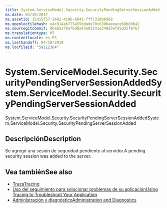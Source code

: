 ```yaml
---
title: System.ServiceModel.Security.SecurityPendingServerSessionAdded
ms.date: 03/30/2017
ms.assetid: 15d15f57-1482-419b-b841-fff7318b69d8
ms.openlocfilehash: e4c914ab775455bdade70c630baeeace68b80b42
ms.sourcegitcommit: 0be8a279af6d8a43e03141e349d3efd5d35f8767
ms.translationtype: MT
ms.contentlocale: es-ES
ms.lasthandoff: 04/18/2019
ms.locfileid: "59112364"
---
```

# <a name="systemservicemodelsecuritysecuritypendingserversessionadded"></a><span data-ttu-id="38464-102">System.ServiceModel.Security.SecurityPendingServerSessionAdded</span><span class="sxs-lookup"><span data-stu-id="38464-102">System.ServiceModel.Security.SecurityPendingServerSessionAdded</span></span>
<span data-ttu-id="38464-103">System.ServiceModel.Security.SecurityPendingServerSessionAdded</span><span class="sxs-lookup"><span data-stu-id="38464-103">System.ServiceModel.Security.SecurityPendingServerSessionAdded</span></span>  
  
## <a name="description"></a><span data-ttu-id="38464-104">Descripción</span><span class="sxs-lookup"><span data-stu-id="38464-104">Description</span></span>  
 <span data-ttu-id="38464-105">Se agregó una sesión de seguridad pendiente al servidor.</span><span class="sxs-lookup"><span data-stu-id="38464-105">A pending security session was added to the server.</span></span>  
  
## <a name="see-also"></a><span data-ttu-id="38464-106">Vea también</span><span class="sxs-lookup"><span data-stu-id="38464-106">See also</span></span>

- [<span data-ttu-id="38464-107">Traza</span><span class="sxs-lookup"><span data-stu-id="38464-107">Tracing</span></span>](../../../../../docs/framework/wcf/diagnostics/tracing/index.md)
- [<span data-ttu-id="38464-108">Uso del seguimiento para solucionar problemas de su aplicación</span><span class="sxs-lookup"><span data-stu-id="38464-108">Using Tracing to Troubleshoot Your Application</span></span>](../../../../../docs/framework/wcf/diagnostics/tracing/using-tracing-to-troubleshoot-your-application.md)
- [<span data-ttu-id="38464-109">Administración y diagnóstico</span><span class="sxs-lookup"><span data-stu-id="38464-109">Administration and Diagnostics</span></span>](../../../../../docs/framework/wcf/diagnostics/index.md)
